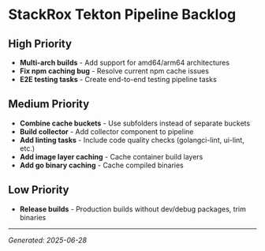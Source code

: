 # StackRox Tekton Pipeline Backlog

## High Priority
- **Multi-arch builds** - Add support for amd64/arm64 architectures
- **Fix npm caching bug** - Resolve current npm cache issues  
- **E2E testing tasks** - Create end-to-end testing pipeline tasks

## Medium Priority
- **Combine cache buckets** - Use subfolders instead of separate buckets
- **Build collector** - Add collector component to pipeline
- **Add linting tasks** - Include code quality checks (golangci-lint, ui-lint, etc.)
- **Add image layer caching** - Cache container build layers
- **Add go binary caching** - Cache compiled binaries

## Low Priority
- **Release builds** - Production builds without dev/debug packages, trim binaries

---
*Generated: 2025-06-28*